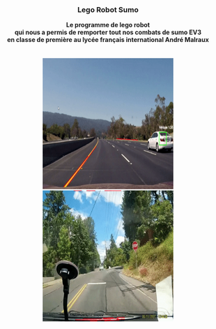 
<h3 align="center">Lego Robot Sumo</h3>

<p align="center">
    <b>Le programme de lego robot<br>qui nous a permis de remporter tout nos combats de sumo EV3<br>en classe de première au lycée français international André Malraux</b><br>
  <br><br>
    <img src="gif1.gif" alt="Vidéo sur l'autoroute" style="width:300px;height:300px;"><img src="gif2.gif" alt="Vidéo du tracker" style="width:300px;height:300px;">
</p>
